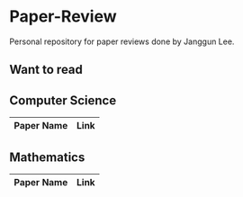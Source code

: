 # Paper-Review
Personal repository for paper reviews done by Janggun Lee. 


## Want to read

## Computer Science
Paper Name | Link
--- | ---

## Mathematics
Paper Name | Link
--- | ---